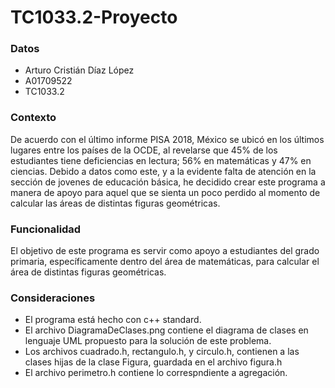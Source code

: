 # TC1033.2-Proyecto

### Datos
* Arturo Cristián Díaz López
* A01709522
* TC1033.2

### Contexto
De acuerdo con el último informe PISA 2018, México se ubicó en los últimos lugares entre los países de la OCDE, al revelarse que 45% de los estudiantes tiene deficiencias en lectura; 56% en matemáticas y 47% en ciencias. Debido a datos como este, y a la evidente falta de atención en la sección de jovenes de educación básica, he decidido crear este programa a manera de apoyo para aquel que se sienta un poco perdido al momento de calcular las áreas de distintas figuras geométricas.

### Funcionalidad
El objetivo de este programa es servir como apoyo a estudiantes del grado primaria, específicamente dentro del área de matemáticas, para calcular el área de distintas figuras geométricas.

### Consideraciones
* El programa está hecho con c++ standard. 
* El archivo DiagramaDeClases.png contiene el diagrama de clases en lenguaje UML propuesto para la solución de este problema.
* Los archivos cuadrado.h, rectangulo.h, y circulo.h, contienen a las clases hijas de la clase Figura, guardada en el archivo figura.h
* El archivo perimetro.h contiene lo correspndiente a agregación.
